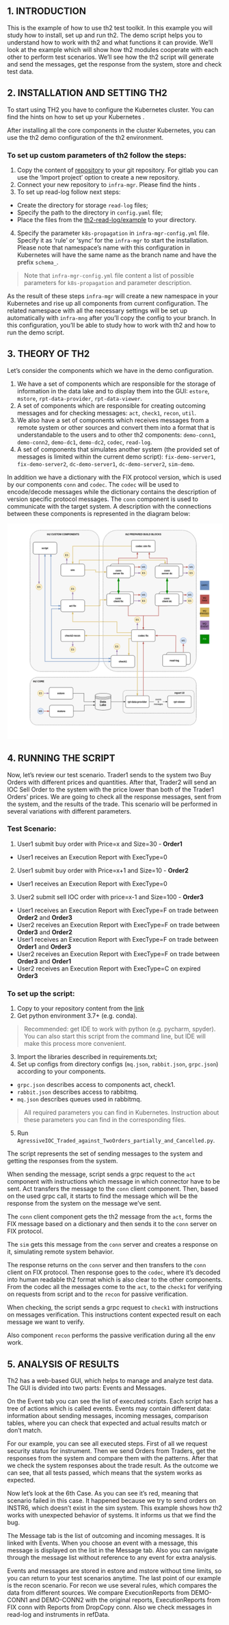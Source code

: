 ## 1. INTRODUCTION
This is the example of how to use th2 test toolkit. In this example you will study how to install, set up and run th2. The demo script helps you to understand how to work with th2 and what functions it can provide. 
We’ll look at the example which will show how th2 modules cooperate with each other to perform test scenarios. We’ll see how the th2 script will generate and send the messages, get the response from the system, store and check test data.

## 2. INSTALLATION AND SETTING TH2
To start using TH2 you have to configure the Kubernetes cluster. You can find the hints on how to set up your Kubernetes <here>. 

After installing all the core components in the cluster Kubernetes, you can use the th2 demo configuration of the th2 environment.  

### To set up custom parameters of th2 follow the steps:

1. Copy the content of [repository](https://github.com/th2-net/th2-infra-demo-configuration) to your git repository. For gitlab you can use the ‘Import project’ option to create a new repository.
2. Connect your new repository to `infra-mgr`. Please find the hints <here>.
3. To set up read-log follow next steps:
* Create the directory for storage `read-log` files;
* Specify the path to the directory in `config.yaml` file;
* Place the files from the [th2-read-log/example](https://github.com/th2-net/th2-read-log/tree/master/examples) to your directory.
4. Specify the parameter `k8s-propagation` in `infra-mgr-config.yml` file. Specify it as ‘rule’ or ‘sync’ for the `infra-mgr` to start the installation. Please note that namespace’s name with this configuration in Kubernetes will have the same name as the branch name and have the prefix `schema_`. 
> Note that `infra-mgr-config.yml` file content a list of possible parameters for `k8s-propagation` and parameter description.

As the result of these steps `infra-mgr` will create a new namespace in your Kubernetes and rise up all components from current configuration. The related namespace with all the necessary settings will be set up automatically with `infra-mng` after you’ll copy the config to your branch. In this configuration, you’ll be able to study how to work with th2 and how to run the demo script. 

## 3. THEORY OF TH2
Let’s consider the components which we have in the demo configuration. 
1. We have a set of components which are responsible for the storage of information in the data lake and to display them into the GUI: `estore`, `mstore`, `rpt-data-provider`, `rpt-data-viewer`.
2. A set of components which are responsible for creating outcoming messages and for checking messages: `act`, `check1`, `recon`, `util`.
3. We also have a set of components which receives messages from a remote system or other sources and convert them into a format that is understandable to the users and to other th2 components: `demo-conn1`, `demo-conn2`, `demo-dc1`, `demo-dc2`, `codec`, `read-log`.
4. A set of components that simulates another system (the provided set of messages is limited within the current demo script): `fix-demo-server1`, `fix-demo-server2`, `dc-demo-server1`, `dc-demo-server2`, `sim-demo`.

In addition we have a dictionary with the FIX protocol version, which is used by our components `conn` and `codec`. The `codec` will be used to encode/decode messages while the dictionary contains the description of version specific protocol messages. The `conn` component is used to communicate with the target system. A description with the connections between these components is represented in the diagram below:

![](https://github.com/th2-net/th2-documentation/blob/master/th2_schema.png)

## 4. RUNNING THE SCRIPT

Now, let’s review our test scenario. Trader1 sends to the system two Buy Orders with different prices and quantities. After that, Trader2 will send an IOC Sell Order to the system with the price lower than both of the Trader1 Orders’ prices. We are going to check all the response messages, sent from the system, and the results of the trade. This scenario will be performed in several variations with different parameters.

### Test Scenario:
1. User1 submit buy order with Price=x and Size=30 - **Order1**
* User1 receives an Execution Report with ExecType=0
2. User1 submit buy order with Price=x+1 and Size=10 - **Order2**
* User1 receives an Execution Report with ExecType=0
3. User2 submit sell IOC order with price=x-1 and Size=100 - **Order3**
* User1 receives an Execution Report with ExecType=F on trade between **Order2** and **Order3**
* User2 receives an Execution Report with ExecType=F on trade between **Order3** and **Order2**
* User1 receives an Execution Report with ExecType=F on trade between **Order1** and **Order3**
* User2 receives an Execution Report with ExecType=F on trade between **Order3** and **Order1**
* User2 receives an Execution Report with ExecType=C on expired **Order3**

### To set up the script:
1. Copy to your repository content from the [link](https://github.com/th2-net/th2-demo-script)
2. Get python environment 3.7+ (e.g. conda).
> Recommended: get IDE to work with python (e.g. pycharm, spyder). You can also start this script from the command line, but IDE will make this process more convenient.
3. Import the libraries described in requirements.txt;
4. Set up configs from directory configs (`mq.json`, `rabbit.json`, `grpc.json`) according to your components. 
* `grpc.json` describes access to components act, check1.
* `rabbit.json` describes access to rabbitmq.
* `mq.json` describes queues used in rabbitmq.
> All required parameters you can find in Kubernetes. Instruction about these parameters you can find in the corresponding files.
5. Run `AgressiveIOC_Traded_against_TwoOrders_partially_and_Cancelled.py`.

The script represents the set of sending messages to the system and getting the responses from the system.

When sending the message, script sends a grpc request to the `act` component with instructions which message in which connector have to be sent. Act transfers the message to the `conn` client component. Then, based on the used grpc call, it starts to find the message which will be the response from the system on the message we’ve sent.

The `conn` client component gets the th2 message from the `act`, forms the FIX message based on a dictionary and then sends it to the `conn` server on FIX protocol. 

The `sim` gets this message from the `conn` server and creates a response on it, simulating remote system behavior. 

The response returns on the `conn` server and then transfers to the `conn` client on FIX protocol. Then response goes to the `codec`, where it’s decoded into human readable th2 format which is also clear to the other components.
From the codec all the messages come to the `act`, to the `check1` for verifying on requests from script and to the `recon` for passive verification.

When checking, the script sends a grpc request to `check1` with instructions on messages verification. This instructions content expected result on each message we want to verify. 

Also component `recon` performs the passive verification during all the env work.

## 5. ANALYSIS OF RESULTS

Th2 has a web-based GUI, which helps to manage and analyze test data. The GUI is divided into two parts: Events and Messages.

On the Event tab you can see the list of executed scripts. Each script has a tree of actions which is called events. Events may contain different data: information about sending messages, incoming messages, comparison tables, where you can check that expected and actual results match or don’t match. 

For our example, you can see all executed steps. First of all we request security status for instrument. Then we send Orders from Traders, get the responses from the system and compare them with the patterns. After that we check the system responses about the trade result. As the outcome we can see, that all tests passed, which means that the system works as expected.

Now let’s look at the 6th Case. As you can see it’s red, meaning that scenario failed in this case. It happened because we try to send orders on INSTR6, which doesn’t exist in the sim system. This example shows how th2 works with unexpected behavior of systems. It informs us that we find the bug.

The Message tab is the list of outcoming and incoming messages. It is linked with Events. When you choose an event with a message, this message is displayed on the list in the Message tab. Also you can navigate through the message list without reference to any event for extra analysis. 

Events and messages are stored in estore and mstore without time limits, so you can return to your test scenarios anytime. 
The last point of our example is the recon scenario. For recon we use several rules, which compares the data from different sources. We compare ExecutionReports from DEMO-CONN1 and DEMO-CONN2 with the original reports, ExecutionReports from FIX conn with Reports from DropCopy conn. Also we check messages in read-log and instruments in refData.


